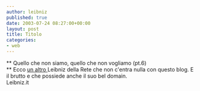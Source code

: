 ```yaml
---
author: leibniz
published: true
date: 2003-07-24 08:27:00+00:00
layout: post
title: Titolo
categories:
- web
---
```


   ** Quello che non siamo, quello che non vogliamo (pt.6)   
** Ecco  [ un altro ](http://www.leibniz.it/)Leibniz della Rete che non c'entra nulla con questo blog. E il brutto e che possiede anche il suo bel domain.   
  Leibniz.it
